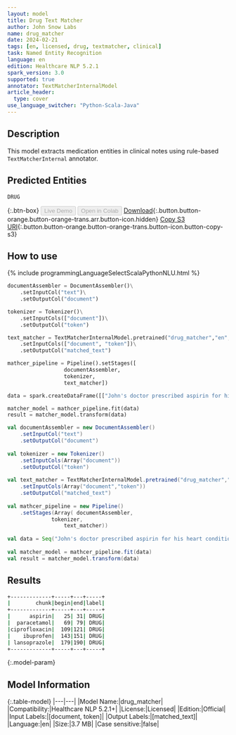 ```yaml
---
layout: model
title: Drug Text Matcher
author: John Snow Labs
name: drug_matcher
date: 2024-02-21
tags: [en, licensed, drug, textmatcher, clinical]
task: Named Entity Recognition
language: en
edition: Healthcare NLP 5.2.1
spark_version: 3.0
supported: true
annotator: TextMatcherInternalModel
article_header:
  type: cover
use_language_switcher: "Python-Scala-Java"
---
```


## Description

This model extracts medication entities in clinical notes using rule-based `TextMatcherInternal` annotator.

## Predicted Entities

`DRUG`

{:.btn-box}
<button class="button button-orange" disabled>Live Demo</button>
<button class="button button-orange" disabled>Open in Colab</button>
[Download](https://s3.amazonaws.com/auxdata.johnsnowlabs.com/clinical/models/drug_matcher_en_5.2.1_3.0_1708546884292.zip){:.button.button-orange.button-orange-trans.arr.button-icon.hidden}
[Copy S3 URI](s3://auxdata.johnsnowlabs.com/clinical/models/drug_matcher_en_5.2.1_3.0_1708546884292.zip){:.button.button-orange.button-orange-trans.button-icon.button-copy-s3}

## How to use



<div class="tabs-box" markdown="1">
{% include programmingLanguageSelectScalaPythonNLU.html %}
	
```python
documentAssembler = DocumentAssembler()\
    .setInputCol("text")\
    .setOutputCol("document")

tokenizer = Tokenizer()\
    .setInputCols(["document"])\
    .setOutputCol("token")

text_matcher = TextMatcherInternalModel.pretrained("drug_matcher","en","clinical/models") \
    .setInputCols(["document", "token"])\
    .setOutputCol("matched_text")

mathcer_pipeline = Pipeline().setStages([
                  documentAssembler,
                  tokenizer,
                  text_matcher])

data = spark.createDataFrame([["John's doctor prescribed aspirin for his heart condition, along with paracetamol for his fever and headache, ciprofloxacin for his tonsilitis, ibuprofen for his inflammation, and lansoprazole for his GORD on 2023-12-01."]]).toDF("text")

matcher_model = mathcer_pipeline.fit(data)
result = matcher_model.transform(data)
```
```scala
val documentAssembler = new DocumentAssembler()
	.setInputCol("text")
	.setOutputCol("document")
	
val tokenizer = new Tokenizer()
	.setInputCols(Array("document"))
	.setOutputCol("token")
	
val text_matcher = TextMatcherInternalModel.pretrained("drug_matcher","en","clinical/models")
	.setInputCols(Array("document","token"))
	.setOutputCol("matched_text")
	
val mathcer_pipeline = new Pipeline()
	.setStages(Array( documentAssembler,
			  tokenizer,
    			  text_matcher))
	
val data = Seq("John's doctor prescribed aspirin for his heart condition, along with paracetamol for his fever and headache, ciprofloxacin for his tonsilitis, ibuprofen for his inflammation, and lansoprazole for his GORD on 2023-12-01.") .toDF("text")
	
val matcher_model = mathcer_pipeline.fit(data)
val result = matcher_model.transform(data)
```
</div>

## Results

```bash
+-------------+-----+---+-----+
|        chunk|begin|end|label|
+-------------+-----+---+-----+
|      aspirin|   25| 31| DRUG|
|  paracetamol|   69| 79| DRUG|
|ciprofloxacin|  109|121| DRUG|
|    ibuprofen|  143|151| DRUG|
| lansoprazole|  179|190| DRUG|
+-------------+-----+---+-----+
```

{:.model-param}
## Model Information

{:.table-model}
|---|---|
|Model Name:|drug_matcher|
|Compatibility:|Healthcare NLP 5.2.1+|
|License:|Licensed|
|Edition:|Official|
|Input Labels:|[document, token]|
|Output Labels:|[matched_text]|
|Language:|en|
|Size:|3.7 MB|
|Case sensitive:|false|
